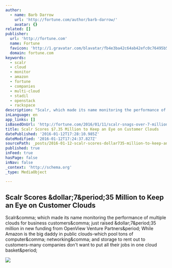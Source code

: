 ```yaml
---
author:
  - name: Barb Darrow
    url: 'http://fortune.com/author/barb-darrow/'
    avatar: {}
related: []
publisher:
  url: 'http://fortune.com'
  name: Fortune
  favicon: 'http://1.gravatar.com/blavatar/fb4e3ba42c64ab42efc0c76495b59a33?s=16'
  domain: fortune.com
keywords:
  - scalr
  - cloud
  - monitor
  - amazon
  - fortune
  - companies
  - multi-cloud
  - stadil
  - openstack
  - rackspace
description: "Scalr, which made its name monitoring the performance of multiple clouds for business customers, just raised $7.35 million in new funding from OpenView Venture Partners. While Amazon is the big daddy in public clouds-which pool tons of computer, networking, and storage to rent out to customers-many companies don't want to put all their jobs in one cloud basket."
inLanguage: en
app_links: []
isBasedOnUrl: 'http://fortune.com/2016/01/11/scalr-snags-over-7-million/'
title: Scalr Scores $7.35 Million to Keep an Eye on Customer Clouds
datePublished: '2016-01-12T17:28:10.985Z'
dateModified: '2016-01-12T17:24:37.827Z'
sourcePath: _posts/2016-01-12-scalr-scores-dollar735-million-to-keep-an-eye-on-customer-clouds.md
published: true
inFeed: true
hasPage: false
inNav: false
_context: 'http://schema.org'
_type: MediaObject

---
```

<article style=""><h1>Scalr Scores &amp;dollar;7&amp;period;35 Million to Keep an Eye on Customer Clouds</h1><p>Scalr&amp;comma; which made its name monitoring the performance of multiple clouds for business customers&amp;comma; just raised &amp;dollar;7&amp;period;35 million in new funding from OpenView Venture Partners&amp;period; While Amazon is the big daddy in public clouds-which pool tons of computer&amp;comma; networking&amp;comma; and storage to rent out to customers-many companies don't want to put all their jobs in one cloud basket&amp;period;</p><img src="https://fortunedotcom.files.wordpress.com/2015/05/121330301.jpg?quality=80&amp;w=1024" /></article>